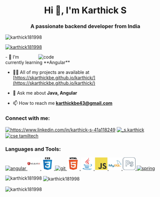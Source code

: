 <h1 align="center">Hi 👋, I'm Karthick S</h1>
<h3 align="center">A passionate backend developer from India</h3>

<p align="left"> <img src="https://komarev.com/ghpvc/?username=karthick181998&label=Profile%20views&color=0e75b6&style=flat" alt="karthick181998" /> </p>

<p align="left"> <a href="https://github.com/ryo-ma/github-profile-trophy"><img src="https://github-profile-trophy.vercel.app/?username=karthick181998" alt="karthick181998" /></a> </p>
<img align="right" alt="code" width="400" src="https://media1.tenor.com/images/cd37fa49c983ac905df0016fd5b6a2ee/tenor.gif?itemid=13165216">
- 🌱 I’m currently learning **Angular**

- 👨‍💻 All of my projects are available at [https://skarthickbe.github.io/karthick/](https://skarthickbe.github.io/karthick/)

- 💬 Ask me about **Java, Angular**

- 📫 How to reach me **karthickbe43@gmail.com**

<h3 align="left">Connect with me:</h3>
<p align="left">
<a href="https://linkedin.com/in/https://www.linkedin.com/in/karthick-s-41a118249" target="blank"><img align="center" src="https://raw.githubusercontent.com/rahuldkjain/github-profile-readme-generator/master/src/images/icons/Social/linked-in-alt.svg" alt="https://www.linkedin.com/in/karthick-s-41a118249" height="30" width="40" /></a>
<a href="https://instagram.com/_s.karthick" target="blank"><img align="center" src="https://raw.githubusercontent.com/rahuldkjain/github-profile-readme-generator/master/src/images/icons/Social/instagram.svg" alt="_s.karthick" height="30" width="40" /></a>
<a href="https://www.youtube.com/c/cse tamiltech" target="blank"><img align="center" src="https://raw.githubusercontent.com/rahuldkjain/github-profile-readme-generator/master/src/images/icons/Social/youtube.svg" alt="cse tamiltech" height="30" width="40" /></a>
</p>

<h3 align="left">Languages and Tools:</h3>
<p align="left"> <a href="https://angular.io" target="_blank" rel="noreferrer"> <img src="https://angular.io/assets/images/logos/angular/angular.svg" alt="angular" width="40" height="40"/> </a> <a href="https://angular.io" target="_blank" rel="noreferrer"> <img src="https://raw.githubusercontent.com/devicons/devicon/master/icons/angularjs/angularjs-original-wordmark.svg" alt="angularjs" width="40" height="40"/> </a> <a href="https://www.w3schools.com/css/" target="_blank" rel="noreferrer"> <img src="https://raw.githubusercontent.com/devicons/devicon/master/icons/css3/css3-original-wordmark.svg" alt="css3" width="40" height="40"/> </a> <a href="https://git-scm.com/" target="_blank" rel="noreferrer"> <img src="https://www.vectorlogo.zone/logos/git-scm/git-scm-icon.svg" alt="git" width="40" height="40"/> </a> <a href="https://www.w3.org/html/" target="_blank" rel="noreferrer"> <img src="https://raw.githubusercontent.com/devicons/devicon/master/icons/html5/html5-original-wordmark.svg" alt="html5" width="40" height="40"/> </a> <a href="https://www.java.com" target="_blank" rel="noreferrer"> <img src="https://raw.githubusercontent.com/devicons/devicon/master/icons/java/java-original.svg" alt="java" width="40" height="40"/> </a> <a href="https://developer.mozilla.org/en-US/docs/Web/JavaScript" target="_blank" rel="noreferrer"> <img src="https://raw.githubusercontent.com/devicons/devicon/master/icons/javascript/javascript-original.svg" alt="javascript" width="40" height="40"/> </a> <a href="https://www.mysql.com/" target="_blank" rel="noreferrer"> <img src="https://raw.githubusercontent.com/devicons/devicon/master/icons/mysql/mysql-original-wordmark.svg" alt="mysql" width="40" height="40"/> </a> <a href="https://www.photoshop.com/en" target="_blank" rel="noreferrer"> <img src="https://raw.githubusercontent.com/devicons/devicon/master/icons/photoshop/photoshop-line.svg" alt="photoshop" width="40" height="40"/> </a> <a href="https://spring.io/" target="_blank" rel="noreferrer"> <img src="https://www.vectorlogo.zone/logos/springio/springio-icon.svg" alt="spring" width="40" height="40"/> </a> </p>

<p><img align="left" src="https://github-readme-stats.vercel.app/api/top-langs?username=karthick181998&show_icons=true&locale=en&layout=compact" alt="karthick181998" /></p>

<p>&nbsp;<img align="center" src="https://github-readme-stats.vercel.app/api?username=karthick181998&show_icons=true&locale=en" alt="karthick181998" /></p>

<p><img align="center" src="https://github-readme-streak-stats.herokuapp.com/?user=karthick181998&" alt="karthick181998" /></p>
